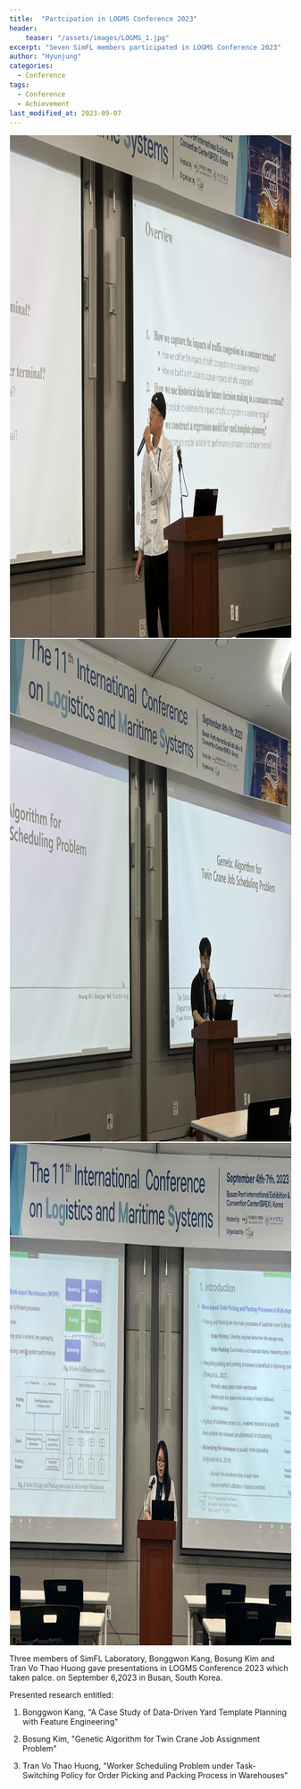 ```yaml
---
title:  "Partcipation in LOGMS Conference 2023"
header:
    teaser: "/assets/images/LOGMS_1.jpg"
excerpt: "Seven SimFL members participated in LOGMS Conference 2023"
author: "Hyunjung"
categories:
  - Conference
tags:
  - Conference
  - Achievement
last_modified_at: 2023-09-07
---
```

<img align="center" width="900" height="900" style="border: 1px solid white" src="/assets/images/LOGMS_1.jpg">
<img align="center" width="900" height="900" style="border: 1px solid white" src="/assets/images/LOGMS_2.jpg">  
<img align="center" width="900" height="900" style="border: 1px solid white" src="/assets/images/LOGMS_3.jpg">  

Three members of SimFL Laboratory, Bonggwon Kang, Bosung Kim and Tran Vo Thao Huong gave presentations in LOGMS Conference 2023 which taken palce. on September 6,2023 in Busan, South Korea. 

Presented research entitled:

1) Bonggwon Kang, "A Case Study of Data-Driven Yard Template Planning with Feature Engineering"

2) Bosung Kim, "Genetic Algorithm for Twin Crane Job Assignment Problem"

3) Tran Vo Thao Huong, "Worker Scheduling Problem under Task-Switching Policy for Order Picking and Packing Process in Warehouses"
